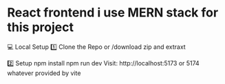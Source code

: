 # React frontend i use MERN stack for this project

💻 Local Setup
1️⃣ Clone the Repo or /download zip and extraxt

2️⃣ Setup
npm install
npm run dev
Visit: http://localhost:5173 or 5174 whatever provided by vite
